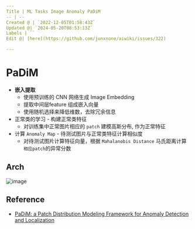 ```yaml
---
Title | ML Tasks Image Anomaly PaDiM
-- | --
Created @ | `2022-12-05T01:58:43Z`
Updated @| `2024-05-20T08:53:13Z`
Labels | ``
Edit @| [here](https://github.com/junxnone/aiwiki/issues/322)

---
```



# PaDiM

- **嵌入提取**
  - 使用预训练的 CNN 网络生成 Image Embedding
  - 提取中间层feature 组成嵌入向量
  - 使用随机选择来降低维数，去除冗余信息
- 正常类的学习 - 构建正常类特征
  - 对训练集中正常图片相应的 `patch` 建模高斯分布, 作为正常特征
- 计算 `Anomaly Map` - 待测试图片与正常类特征计算相似度
  - 对待测试图片计算特征向量，根据 `Mahalanobis Distance` 马氏距离计算`相应patch`的异常分数



## Arch

![image](https://user-images.githubusercontent.com/2216970/205532590-251f42c2-ebaf-44ad-a5a4-ff6a5655bf47.png)


## Reference

- [PaDiM: a Patch Distribution Modeling Framework for Anomaly Detection and Localization](https://arxiv.org/pdf/2011.08785.pdf) 

